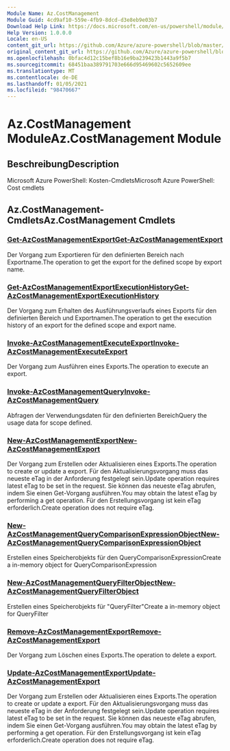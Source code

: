 ```yaml
---
Module Name: Az.CostManagement
Module Guid: 4cd9af10-559e-4fb9-8dcd-d3e8eb9e03b7
Download Help Link: https://docs.microsoft.com/en-us/powershell/module/az.costmanagement
Help Version: 1.0.0.0
Locale: en-US
content_git_url: https://github.com/Azure/azure-powershell/blob/master/src/CostManagement/help/Az.CostManagement.md
original_content_git_url: https://github.com/Azure/azure-powershell/blob/master/src/CostManagement/help/Az.CostManagement.md
ms.openlocfilehash: 0bfac4d12c15bef8b16e9ba239423b1443a9f5b7
ms.sourcegitcommit: 68451baa389791703e666d95469602c5652609ee
ms.translationtype: MT
ms.contentlocale: de-DE
ms.lasthandoff: 01/05/2021
ms.locfileid: "98470667"
---
```

# <span data-ttu-id="dd368-101">Az.CostManagement Module</span><span class="sxs-lookup"><span data-stu-id="dd368-101">Az.CostManagement Module</span></span>
## <span data-ttu-id="dd368-102">Beschreibung</span><span class="sxs-lookup"><span data-stu-id="dd368-102">Description</span></span>
<span data-ttu-id="dd368-103">Microsoft Azure PowerShell: Kosten-Cmdlets</span><span class="sxs-lookup"><span data-stu-id="dd368-103">Microsoft Azure PowerShell: Cost cmdlets</span></span>

## <span data-ttu-id="dd368-104">Az.CostManagement-Cmdlets</span><span class="sxs-lookup"><span data-stu-id="dd368-104">Az.CostManagement Cmdlets</span></span>
### [<span data-ttu-id="dd368-105">Get-AzCostManagementExport</span><span class="sxs-lookup"><span data-stu-id="dd368-105">Get-AzCostManagementExport</span></span>](Get-AzCostManagementExport.md)
<span data-ttu-id="dd368-106">Der Vorgang zum Exportieren für den definierten Bereich nach Exportname.</span><span class="sxs-lookup"><span data-stu-id="dd368-106">The operation to get the export for the defined scope by export name.</span></span>

### [<span data-ttu-id="dd368-107">Get-AzCostManagementExportExecutionHistory</span><span class="sxs-lookup"><span data-stu-id="dd368-107">Get-AzCostManagementExportExecutionHistory</span></span>](Get-AzCostManagementExportExecutionHistory.md)
<span data-ttu-id="dd368-108">Der Vorgang zum Erhalten des Ausführungsverlaufs eines Exports für den definierten Bereich und Exportnamen.</span><span class="sxs-lookup"><span data-stu-id="dd368-108">The operation to get the execution history of an export for the defined scope and export name.</span></span>

### [<span data-ttu-id="dd368-109">Invoke-AzCostManagementExecuteExport</span><span class="sxs-lookup"><span data-stu-id="dd368-109">Invoke-AzCostManagementExecuteExport</span></span>](Invoke-AzCostManagementExecuteExport.md)
<span data-ttu-id="dd368-110">Der Vorgang zum Ausführen eines Exports.</span><span class="sxs-lookup"><span data-stu-id="dd368-110">The operation to execute an export.</span></span>

### [<span data-ttu-id="dd368-111">Invoke-AzCostManagementQuery</span><span class="sxs-lookup"><span data-stu-id="dd368-111">Invoke-AzCostManagementQuery</span></span>](Invoke-AzCostManagementQuery.md)
<span data-ttu-id="dd368-112">Abfragen der Verwendungsdaten für den definierten Bereich</span><span class="sxs-lookup"><span data-stu-id="dd368-112">Query the usage data for scope defined.</span></span>

### [<span data-ttu-id="dd368-113">New-AzCostManagementExport</span><span class="sxs-lookup"><span data-stu-id="dd368-113">New-AzCostManagementExport</span></span>](New-AzCostManagementExport.md)
<span data-ttu-id="dd368-114">Der Vorgang zum Erstellen oder Aktualisieren eines Exports.</span><span class="sxs-lookup"><span data-stu-id="dd368-114">The operation to create or update a export.</span></span>
<span data-ttu-id="dd368-115">Für den Aktualisierungsvorgang muss das neueste eTag in der Anforderung festgelegt sein.</span><span class="sxs-lookup"><span data-stu-id="dd368-115">Update operation requires latest eTag to be set in the request.</span></span>
<span data-ttu-id="dd368-116">Sie können das neueste eTag abrufen, indem Sie einen Get-Vorgang ausführen.</span><span class="sxs-lookup"><span data-stu-id="dd368-116">You may obtain the latest eTag by performing a get operation.</span></span>
<span data-ttu-id="dd368-117">Für den Erstellungsvorgang ist kein eTag erforderlich.</span><span class="sxs-lookup"><span data-stu-id="dd368-117">Create operation does not require eTag.</span></span>

### [<span data-ttu-id="dd368-118">New-AzCostManagementQueryComparisonExpressionObject</span><span class="sxs-lookup"><span data-stu-id="dd368-118">New-AzCostManagementQueryComparisonExpressionObject</span></span>](New-AzCostManagementQueryComparisonExpressionObject.md)
<span data-ttu-id="dd368-119">Erstellen eines Speicherobjekts für den QueryComparisonExpression</span><span class="sxs-lookup"><span data-stu-id="dd368-119">Create a in-memory object for QueryComparisonExpression</span></span>

### [<span data-ttu-id="dd368-120">New-AzCostManagementQueryFilterObject</span><span class="sxs-lookup"><span data-stu-id="dd368-120">New-AzCostManagementQueryFilterObject</span></span>](New-AzCostManagementQueryFilterObject.md)
<span data-ttu-id="dd368-121">Erstellen eines Speicherobjekts für "QueryFilter"</span><span class="sxs-lookup"><span data-stu-id="dd368-121">Create a in-memory object for QueryFilter</span></span>

### [<span data-ttu-id="dd368-122">Remove-AzCostManagementExport</span><span class="sxs-lookup"><span data-stu-id="dd368-122">Remove-AzCostManagementExport</span></span>](Remove-AzCostManagementExport.md)
<span data-ttu-id="dd368-123">Der Vorgang zum Löschen eines Exports.</span><span class="sxs-lookup"><span data-stu-id="dd368-123">The operation to delete a export.</span></span>

### [<span data-ttu-id="dd368-124">Update-AzCostManagementExport</span><span class="sxs-lookup"><span data-stu-id="dd368-124">Update-AzCostManagementExport</span></span>](Update-AzCostManagementExport.md)
<span data-ttu-id="dd368-125">Der Vorgang zum Erstellen oder Aktualisieren eines Exports.</span><span class="sxs-lookup"><span data-stu-id="dd368-125">The operation to create or update a export.</span></span>
<span data-ttu-id="dd368-126">Für den Aktualisierungsvorgang muss das neueste eTag in der Anforderung festgelegt sein.</span><span class="sxs-lookup"><span data-stu-id="dd368-126">Update operation requires latest eTag to be set in the request.</span></span>
<span data-ttu-id="dd368-127">Sie können das neueste eTag abrufen, indem Sie einen Get-Vorgang ausführen.</span><span class="sxs-lookup"><span data-stu-id="dd368-127">You may obtain the latest eTag by performing a get operation.</span></span>
<span data-ttu-id="dd368-128">Für den Erstellungsvorgang ist kein eTag erforderlich.</span><span class="sxs-lookup"><span data-stu-id="dd368-128">Create operation does not require eTag.</span></span>

